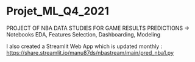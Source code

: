 # Projet_ML_Q4_2021

PROJECT OF NBA DATA STUDIES FOR GAME RESULTS PREDICTIONS
-> Notebooks EDA, Features Selection, Dashboarding, Modeling 

I also created a Streamlit Web App which is updated monthly :
https://share.streamlit.io/manu87ds/nbastream/main/pred_nba1.py
